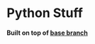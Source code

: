 Python Stuff
========================================================
**Built on top of [base branch](BASE_BRANCH.md)**
